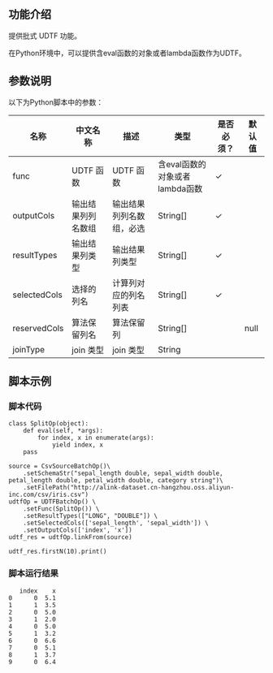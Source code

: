 ## 功能介绍

提供批式 UDTF 功能。

在Python环境中，可以提供含eval函数的对象或者lambda函数作为UDTF。

## 参数说明

以下为Python脚本中的参数：

| 名称 | 中文名称 | 描述 | 类型 | 是否必须？ | 默认值 |
| --- | --- | --- | --- | --- | --- |
| func | UDTF 函数 | UDTF 函数 | 含eval函数的对象或者lambda函数 | ✓ |
| outputCols | 输出结果列列名数组 | 输出结果列列名数组，必选 | String[] | ✓ |  |
| resultTypes | 输出结果列类型 | 输出结果列类型 | String[] | ✓ |  |
| selectedCols | 选择的列名 | 计算列对应的列名列表 | String[] | ✓ |  |
| reservedCols | 算法保留列名 | 算法保留列 | String[] |  | null |
| joinType  | join 类型 | join 类型 | String | | |

## 脚本示例

### 脚本代码

```
class SplitOp(object):
    def eval(self, *args):
        for index, x in enumerate(args):
            yield index, x
    pass

source = CsvSourceBatchOp()\
    .setSchemaStr("sepal_length double, sepal_width double, petal_length double, petal_width double, category string")\
    .setFilePath("http://alink-dataset.cn-hangzhou.oss.aliyun-inc.com/csv/iris.csv")
udtfOp = UDTFBatchOp() \
    .setFunc(SplitOp()) \
    .setResultTypes(["LONG", "DOUBLE"]) \
    .setSelectedCols(['sepal_length', 'sepal_width']) \
    .setOutputCols(['index', 'x'])
udtf_res = udtfOp.linkFrom(source)

udtf_res.firstN(10).print()
```


### 脚本运行结果

```
   index    x
0      0  5.1
1      1  3.5
2      0  5.0
3      1  2.0
4      0  5.0
5      1  3.2
6      0  6.6
7      0  5.1
8      1  3.7
9      0  6.4
```

